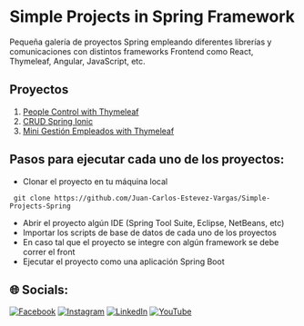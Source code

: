 # Simple Projects in Spring Framework
Pequeña galería de proyectos Spring empleando diferentes librerías y comunicaciones con distintos frameworks Frontend como React, Thymeleaf, Angular, JavaScript, etc.

## Proyectos
1. [People Control with Thymeleaf](https://github.com/Juan-Carlos-Estevez-Vargas/Simple-Projects-Spring/tree/master/People-Control-Spring-Boot)
2. [CRUD Spring Ionic](https://github.com/Juan-Carlos-Estevez-Vargas/Simple-Projects-Spring/tree/master/crud-spring-ionic)
3. [Mini Gestión Empleados with Thymeleaf](https://github.com/Juan-Carlos-Estevez-Vargas/Simple-Projects-Spring/tree/master/mini-gestion-empleados)

## Pasos para ejecutar cada uno de los proyectos:
* Clonar el proyecto en tu máquina local
``` batch
 git clone https://github.com/Juan-Carlos-Estevez-Vargas/Simple-Projects-Spring
```
* Abrir el proyecto algún IDE (Spring Tool Suite, Eclipse, NetBeans, etc)
* Importar los scripts de base de datos de cada uno de los proyectos
* En caso tal que el proyecto se integre con algún framework se debe correr el front
* Ejecutar el proyecto como una aplicación Spring Boot

## 🌐 Socials:
[![Facebook](https://img.shields.io/badge/Facebook-%231877F2.svg?logo=Facebook&logoColor=white)](https://facebook.com/juancarlos.estevezvargas.98) [![Instagram](https://img.shields.io/badge/Instagram-%23E4405F.svg?logo=Instagram&logoColor=white)](https://instagram.com/juankestevez) [![LinkedIn](https://img.shields.io/badge/LinkedIn-%230077B5.svg?logo=linkedin&logoColor=white)](https://linkedin.com/in/juan-carlos-estevez-vargas) [![YouTube](https://img.shields.io/badge/YouTube-%23FF0000.svg?logo=YouTube&logoColor=white)](https://youtube.com/@JuanCarlosEstevezVargas)
